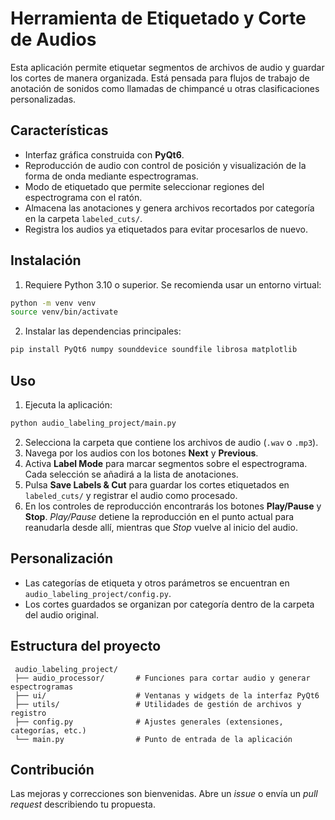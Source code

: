 # Herramienta de Etiquetado y Corte de Audios

Esta aplicación permite etiquetar segmentos de archivos de audio y guardar los cortes de manera organizada. Está pensada para flujos de trabajo de anotación de sonidos como llamadas de chimpancé u otras clasificaciones personalizadas.

## Características

- Interfaz gráfica construida con **PyQt6**.
- Reproducción de audio con control de posición y visualización de la forma de onda mediante espectrogramas.
- Modo de etiquetado que permite seleccionar regiones del espectrograma con el ratón.
- Almacena las anotaciones y genera archivos recortados por categoría en la carpeta `labeled_cuts/`.
- Registra los audios ya etiquetados para evitar procesarlos de nuevo.

## Instalación

1. Requiere Python 3.10 o superior. Se recomienda usar un entorno virtual:

```bash
python -m venv venv
source venv/bin/activate
```

2. Instalar las dependencias principales:

```bash
pip install PyQt6 numpy sounddevice soundfile librosa matplotlib
```

## Uso

1. Ejecuta la aplicación:

```bash
python audio_labeling_project/main.py
```

2. Selecciona la carpeta que contiene los archivos de audio (`.wav` o `.mp3`).
3. Navega por los audios con los botones **Next** y **Previous**.
4. Activa **Label Mode** para marcar segmentos sobre el espectrograma. Cada selección se añadirá a la lista de anotaciones.
5. Pulsa **Save Labels & Cut** para guardar los cortes etiquetados en `labeled_cuts/` y registrar el audio como procesado.
6. En los controles de reproducción encontrarás los botones **Play/Pause** y **Stop**. *Play/Pause* detiene la reproducción en el punto actual para reanudarla desde allí, mientras que *Stop* vuelve al inicio del audio.

## Personalización

- Las categorías de etiqueta y otros parámetros se encuentran en `audio_labeling_project/config.py`.
- Los cortes guardados se organizan por categoría dentro de la carpeta del audio original.

## Estructura del proyecto

```
 audio_labeling_project/
 ├── audio_processor/       # Funciones para cortar audio y generar espectrogramas
 ├── ui/                    # Ventanas y widgets de la interfaz PyQt6
 ├── utils/                 # Utilidades de gestión de archivos y registro
 ├── config.py              # Ajustes generales (extensiones, categorías, etc.)
 └── main.py                # Punto de entrada de la aplicación
```

## Contribución

Las mejoras y correcciones son bienvenidas. Abre un *issue* o envía un *pull request* describiendo tu propuesta.

